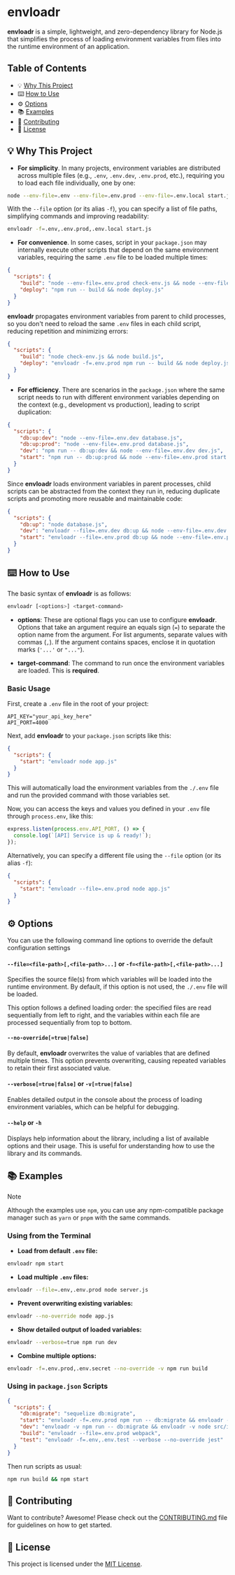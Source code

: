 # envloadr

**envloadr** is a simple, lightweight, and zero-dependency library for Node.js that simplifies the process of loading environment variables from files into the runtime environment of an application.

## Table of Contents

- 💡 [Why This Project](#-why-this-project)
- ⌨️ [How to Use](#-how-to-use)
- ⚙️ [Options](#-options)
- 📚 [Examples](#-examples)
- 🤝 [Contributing](#-contributing)
- 📄 [License](#-license)

## 💡 Why This Project

- **For simplicity**. In many projects, environment variables are distributed across multiple files (e.g., `.env`, `.env.dev`, `.env.prod`, etc.), requiring you to load each file individually, one by one:
```bash
node --env-file=.env --env-file=.env.prod --env-file=.env.local start.js
```

With the `--file` option (or its alias `-f`), you can specify a list of file paths, simplifying commands and improving readability:
```bash
envloadr -f=.env,.env.prod,.env.local start.js
```

- **For convenience**. In some cases, script in your `package.json` may internally execute other scripts that depend on the same environment variables, requiring the same `.env` file to be loaded multiple times:
```json
{
  "scripts": {
    "build": "node --env-file=.env.prod check-env.js && node --env-file=.env.prod build.js",
    "deploy": "npm run -- build && node deploy.js"
  }
}
```

**envloadr** propagates environment variables from parent to child processes, so you don't need to reload the same `.env` files in each child script, reducing repetition and minimizing errors:
```json
{
  "scripts": {
    "build": "node check-env.js && node build.js",
    "deploy": "envloadr -f=.env.prod npm run -- build && node deploy.js"
  }
}
```

- **For efficiency**. There are scenarios in the `package.json` where the same script needs to run with different environment variables depending on the context (e.g., development vs production), leading to script duplication:
```json
{
  "scripts": {
    "db:up:dev": "node --env-file=.env.dev database.js",
    "db:up:prod": "node --env-file=.env.prod database.js",
    "dev": "npm run -- db:up:dev && node --env-file=.env.dev dev.js",
    "start": "npm run -- db:up:prod && node --env-file=.env.prod start.js"
  }
}
```

Since **envloadr** loads environment variables in parent processes, child scripts can be abstracted from the context they run in, reducing duplicate scripts and promoting more reusable and maintainable code:
```json
{
  "scripts": {
    "db:up": "node database.js",
    "dev": "envloadr --file=.env.dev db:up && node --env-file=.env.dev dev.js",
    "start": "envloadr --file=.env.prod db:up && node --env-file=.env.prod start.js"
  }
}
```

## ⌨️ How to Use

The basic syntax of **envloadr** is as follows:
```bash
envloadr [<options>] <target-command>
```

- **options**: These are optional flags you can use to configure **envloadr**. Options that take an argument require an equals sign (`=`) to separate the option name from the argument. For list arguments, separate values with commas (`,`). If the argument contains spaces, enclose it in quotation marks (`'...'` or `"..."`).

- **target-command**: The command to run once the environment variables are loaded. This is **required**.

### Basic Usage

First, create a `.env` file in the root of your project:
```env
API_KEY="your_api_key_here"
API_PORT=4000
```

Next, add **envloadr** to your `package.json` scripts like this:
```json
{
  "scripts": {
    "start": "envloadr node app.js"
  }
}
```
This will automatically load the environment variables from the `./.env` file and run the provided command with those variables set.

Now, you can access the keys and values you defined in your `.env` file through `process.env`, like this:
```js
express.listen(process.env.API_PORT, () => {
  console.log(`[API] Service is up & ready!`);
});
```

Alternatively, you can specify a different file using the `--file` option (or its alias `-f`):
```json
{
  "scripts": {
    "start": "envloadr --file=.env.prod node app.js"
  }
}
```

## ⚙️ Options

You can use the following command line options to override the default configuration settings

#### `--file=<file-path>[,<file-path>...]` or `-f=<file-path>[,<file-path>...]`
Specifies the source file(s) from which variables will be loaded into the runtime environment. By default, if this option is not used, the `./.env` file will be loaded.

This option follows a defined loading order: the specified files are read sequentially from left to right, and the variables within each file are processed sequentially from top to bottom.

#### `--no-override[=true|false]`
By default, **envloadr** overwrites the value of variables that are defined multiple times. This option prevents overwriting, causing repeated variables to retain their first associated value.

#### `--verbose[=true|false]` or `-v[=true|false]`
Enables detailed output in the console about the process of loading environment variables, which can be helpful for debugging.

#### `--help` or `-h`
Displays help information about the library, including a list of available options and their usage. This is useful for understanding how to use the library and its commands.

## 📚 Examples

> [!NOTE]
> Although the examples use `npm`, you can use any npm-compatible package manager such as `yarn` or `pnpm` with the same commands.

### Using from the Terminal

- **Load from default `.env` file:**
```bash
envloadr npm start
```

- **Load multiple `.env` files:**
```bash
envloadr --file=.env,.env.prod node server.js
```

- **Prevent overwriting existing variables:**
```bash
envloadr --no-override node app.js
```

- **Show detailed output of loaded variables:**
```bash
envloadr --verbose=true npm run dev
```

- **Combine multiple options:**
```bash
envloadr -f=.env.prod,.env.secret --no-override -v npm run build
```

### Using in `package.json` Scripts

```json
{
  "scripts": {
    "db:migrate": "sequelize db:migrate",
    "start": "envloadr -f=.env.prod npm run -- db:migrate && envloadr -f=.env.prod node dist/index.js",
    "dev": "envloadr -v npm run -- db:migrate && envloadr -v node src/index.js",
    "build": "envloadr --file=.env.prod webpack",
    "test": "envloadr -f=.env,.env.test --verbose --no-override jest"
  }
}
```

Then run scripts as usual:
```bash
npm run build && npm start
```

## 🤝 Contributing

Want to contribute? Awesome! Please check out the [CONTRIBUTING.md](CONTRIBUTING.md) file for guidelines on how to get started.

## 📄 License

This project is licensed under the [MIT License](LICENSE.md).